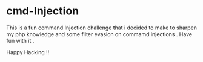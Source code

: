 # cmd-Injection
This is a fun command Injection challenge that i decided to make to sharpen my php knowledge and some filter evasion on commamd injections . Have fun with it . 

Happy Hacking !!
